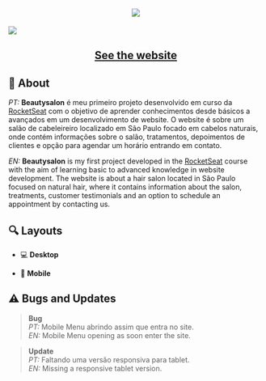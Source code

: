 <h1 align='center'><img src='https://user-images.githubusercontent.com/101475826/162530416-bdeed9a6-c6c6-4750-8bd3-b20dc4b58c51.svg'></h1>

<img src='https://user-images.githubusercontent.com/101475826/162530580-c14f5142-39e5-4bbe-a44d-b7ef9a69f690.jpg'>

<h2 align='center'><a href='https://badboyorg.github.io/beautysalon/'>See the website</a></h2>

## 📗 About

_PT:_ **Beautysalon** é meu primeiro projeto desenvolvido em curso da [RocketSeat](https://www.rocketseat.com.br) com o objetivo de aprender conhecimentos desde básicos a avançados em um desenvolvimento de website. O website é sobre um salão de cabeleireiro localizado em São Paulo focado em cabelos naturais, onde contém informações sobre o salão, tratamentos, depoimentos de clientes e opção para agendar um horário entrando em contato.

_EN:_ **Beautysalon** is my first project developed in the [RocketSeat](https://www.rocketseat.com.br) course with the aim of learning basic to advanced knowledge in website development. The website is about a hair salon located in São Paulo focused on natural hair, where it contains information about the salon, treatments, customer testimonials and an option to schedule an appointment by contacting us.

## 🔍 Layouts

- 💻 **Desktop**

- 📱 **Mobile**

## ⚠ Bugs and Updates

> **Bug** <br> _PT:_ Mobile Menu abrindo assim que entra no site.<br> _EN:_ Mobile Menu opening as soon enter the site.

> **Update** <br> _PT:_ Faltando uma versão responsiva para tablet. <br> _EN:_ Missing a responsive tablet version.

